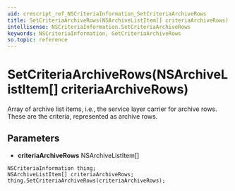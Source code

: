 ```yaml
---
uid: crmscript_ref_NSCriteriaInformation_SetCriteriaArchiveRows
title: SetCriteriaArchiveRows(NSArchiveListItem[] criteriaArchiveRows)
intellisense: NSCriteriaInformation.SetCriteriaArchiveRows
keywords: NSCriteriaInformation, GetCriteriaArchiveRows
so.topic: reference
---
```


# SetCriteriaArchiveRows(NSArchiveListItem[] criteriaArchiveRows)

Array of archive list items, i.e., the service layer carrier for archive rows. These are the criteria, represented as archive rows.

## Parameters

* **criteriaArchiveRows** NSArchiveListItem[]

```crmscript
NSCriteriaInformation thing;
NSArchiveListItem[] criteriaArchiveRows;
thing.SetCriteriaArchiveRows(criteriaArchiveRows);
```

